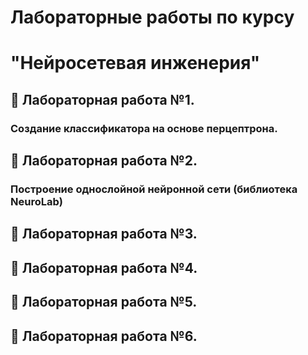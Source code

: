 # Лабораторные работы по курсу
#   "Нейросетевая инженерия"
## :maple_leaf: Лабораторная работа №1. 
### Создание классификатора на основе перцептрона.



## :maple_leaf: Лабораторная работа №2.
### Построение однослойной нейронной сети (библиотека NeuroLab)
## :maple_leaf: Лабораторная работа №3.
## :maple_leaf: Лабораторная работа №4.
## :maple_leaf: Лабораторная работа №5.
## :maple_leaf: Лабораторная работа №6.
